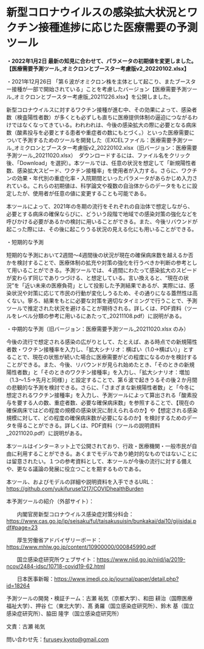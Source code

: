 # 新型コロナウイルスの感染拡大状況とワクチン接種進捗に応じた医療需要の予測ツール

**・2022年1月2日
最新の知見に合わせて、パラメータの初期値を変更しました。【医療需要予測ツール_オミクロンとブースター考慮版v2_20220102.xlsx】**

・2021年12月26日
「第６波がオミクロン株を主体として起こり、またブースター接種が一部で開始されている」ことを考慮したバージョン【医療需要予測ツール_オミクロンとブースター考慮版_20211226.xlsx】を公開しました。

新型コロナウイルスに対するワクチン接種が進む中、その効果によって、感染者数（検査陽性者数）が多くとも必ずしも直ちに医療提供体制の逼迫につながるわけではなくなってきている。われわれは、今後の感染拡大の際に必要となる病床数（酸素投与を必要とする患者や重症者の数にもとづく。）といった医療需要について予測するためのツールを開発した（EXCELファイル：医療需要予測ツール_オミクロンとブースター考慮版v2_20220102.xlsx（旧バージョン：医療需要予測ツール_20211020.xlsx）　ダウンロードするには、ファイル名をクリック後、「Download」を選択）。本ツールでは、任意の状況を想定して「新規陽性者数、感染拡大スピード、ワクチン接種率」を使用者が入力する。さらに、ワクチンの効果・年代別の重症化率・入院期間といったパラメータがあらかじめ入力されている。これらの初期値は、科学論文や複数の自治体からのデータをもとに設定したが、使用者が任意の値に変更することも可能である。

本ツールによって、2021年の冬期の流行をそれぞれの自治体で想定しながら、必要とする病床の確保ならびに、どういう段階で地域での感染対策の強化などを呼びかける必要があるかの検討に用いることができる。また、今後リバウンドが起こった際には、その後に起こりうる状況の見える化にも用いることができる。


・短期的な予測

短期的な予測において2週間～4週間後の状況が現在の確保病床数を越えるか否かを検討することで、医療体制の拡充や対策の強化を行うべきか判断の参考として用いることができる。予測ツールでは、４週間にわたって感染拡大のスピードが変わらず同じでありつづける、と想定している。言い換えると、“現在の状況”を「近い未来の医療負荷」として投影した予測結果であるが、実際には、感染状況や対策に応じて市民の行動が変化しうるため、その通りになる蓋然性は高くない。寧ろ、結果をもとに必要な対策を適切なタイミングで行うことで、予測ツールで推定された状況を避けることが期待される。詳しくは、PDF資料（ツールをレベル分類の参考に用いるにあたって_20211108.pdf）に説明がある。

・中期的な予測（旧バージョン：医療需要予測ツール_20211020.xlsx のみ）

今後の流行で想定される感染の広がりとして、たとえば、ある時点での新規陽性者数・ワクチン接種率を入力し、「拡大シナリオ：横ばい（1.0→横ばい）」とすることで、現在の状態が続いた場合に医療需要がどの程度になるのかを検討することができる。また、今後、リバウンドが見られ始めたとき、「そのときの新規陽性者数」と「そのときのワクチン接種率」を入力し、「拡大シナリオ：増加（1.3～1.5→先月と同様）」と設定することで、第６波で起きうるその後２か月間の悲観的な予測を検討できる。さらに、「さまざまな新規陽性者数」と「今冬に想定されるワクチン接種率」を入力し、予測ツールによって算出される「酸素投与を要する人の数、重症者数、必要な確保病床数」を参照することで、【現在の確保病床ではどの程度の規模の感染状況に耐えられるのか】や【想定される感染規模に対して、どの程度の確保病床数が必要になるのか】を検討するためのデータを得ることができる。詳しくは、PDF資料（ツールの説明資料_20211020.pdf）に説明がある。


本ツールはインターネット上で公開されており、行政・医療機関・一般市民が自由に利用することができる。あくまでモデルであり絶対的なものではないことには留意されたい。１つの参考資料として、本ツールが今後の流行に対する備えや、更なる議論の発展に役立つことを期するものである。


本ツール、およびモデルの詳細や説明資料を入手できるURL：
https://github.com/yukifuruse1217/COVIDhealthBurden


本予測ツールの紹介（外部サイト）：

　　内閣官房新型コロナウイルス感染症対策分科会：https://www.cas.go.jp/jp/seisaku/ful/taisakusuisin/bunkakai/dai10/gijisidai.pdf#page=23
  
　　厚生労働省アドバイザリーボード：https://www.mhlw.go.jp/content/10900000/000845990.pdf

　　国立感染症研究所ウェブサイト：https://www.niid.go.jp/niid/ja/2019-ncov/2484-idsc/10718-covid19-62.html

　　日本医事新報：https://www.jmedj.co.jp/journal/paper/detail.php?id=18264

予測ツールの開発・検証チーム：古瀬 祐気（京都大学）、和田 耕治（国際医療福祉大学）、押谷 仁（東北大学）、髙 勇羅（国立感染症研究所）、鈴木 基（国立感染症研究所）、脇田 隆字（国立感染症研究所）

文責：古瀬 祐気

問い合わせ先：furusey.kyoto@gmail.com
